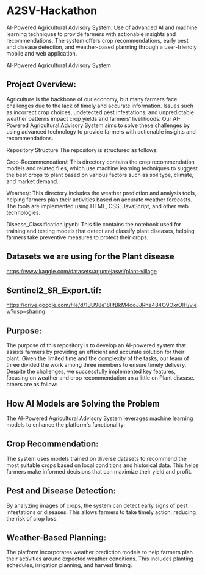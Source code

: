 # A2SV-Hackathon
AI-Powered Agricultural Advisory System: Use of  advanced AI and machine learning techniques to provide farmers with actionable insights and recommendations. The system offers crop recommendations, early pest and disease detection, and weather-based planning through a user-friendly mobile and web application.


AI-Powered Agricultural Advisory System

Project Overview:
--------------------

Agriculture is the backbone of our economy, but many farmers face challenges due to the lack of timely and accurate information. Issues such as incorrect crop choices, undetected pest infestations, and unpredictable weather patterns impact crop yields and farmers' livelihoods. Our AI-Powered Agricultural Advisory System aims to solve these challenges by using advanced technology to provide farmers with actionable insights and recommendations.

Repository Structure
The repository is structured as follows:

Crop-Recommendation/: This directory contains the crop recommendation models and related files, which use machine learning techniques to suggest the best crops to plant based on various factors such as soil type, climate, and market demand.

Weather/: This directory includes the weather prediction and analysis tools, helping farmers plan their activities based on accurate weather forecasts. The tools are implemented using HTML, CSS, JavaScript, and other web technologies.

Disease_Classification.ipynb: This file contains the notebook used for training and testing models that detect and classify plant diseases, helping farmers take preventive measures to protect their crops.

Datasets we are using for the Plant disease
--------------------------------------------
https://www.kaggle.com/datasets/arjuntejaswi/plant-village

Sentinel2_SR_Export.tif:
--------------------------

https://drive.google.com/file/d/1BU98e18IIfBkM4ooJJRhe484O9OxrOlH/view?usp=sharing

Purpose:
---------------
The purpose of this repository is to develop an AI-powered system that assists farmers by providing an efficient and accurate solution for their plant. Given the limited time and the complexity of the tasks, our team of three divided the work among three members to ensure timely delivery. Despite the challenges, we successfully implemented key features, focusing on weather and crop recommendation an a little on Plant disease. others are as follow:



How AI Models are Solving the Problem
----------------------------------------
The AI-Powered Agricultural Advisory System leverages machine learning models to enhance the platform's functionality:

Crop Recommendation: 
----------------------
The system uses models trained on diverse datasets to recommend the most suitable crops based on local conditions and historical data. This helps farmers make informed decisions that can maximize their yield and profit.

Pest and Disease Detection: 
--------------------------------
By analyzing images of crops, the system can detect early signs of pest infestations or diseases. This allows farmers to take timely action, reducing the risk of crop loss.

Weather-Based Planning:
--------------------------
The platform incorporates weather prediction models to help farmers plan their activities around expected weather conditions. This includes planting schedules, irrigation planning, and harvest timing.
